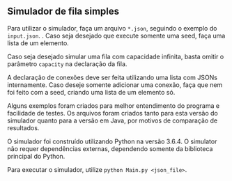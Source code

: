 ## Simulador de fila simples

Para utilizar o simulador, faça um arquivo `*.json`, seguindo o exemplo do `input.json`. . Caso seja desejado que execute somente uma seed, faça uma lista de um elemento.

Caso seja desejado simular uma fila com capacidade infinita, basta omitir o parâmetro `capacity` na declaração da fila.

A declaração de conexões deve ser feita utilizando uma lista com JSONs internamente. Caso deseje somente adicionar uma conexão, faça que nem foi feito com a seed, criando uma lista de um elemento só.

Alguns exemplos foram criados para melhor entendimento do programa e facilidade de testes. Os arquivos foram criados tanto para esta versão do simulador quanto para a versão em Java, por motivos de comparação de resultados.

O simulador foi construído utilizando Python na versão 3.6.4. O simulator não requer dependências externas, dependendo somente da biblioteca principal do Python.

Para executar o simulador, utilize `python Main.py <json_file>`.
